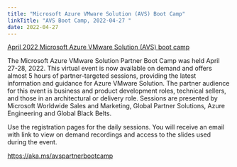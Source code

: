 ```yaml
---
title: "Microsoft Azure VMware Solution (AVS) Boot Camp"
linkTitle: "AVS Boot Camp, 2022-04-27 "
date: 2022-04-27
---
```


[April 2022 Microsoft Azure VMware Solution (AVS) boot camp](https://aka.ms/avspartnerbootcamp)

The Microsoft Azure VMware Solution Partner Boot Camp was held April
27-28, 2022. This virtual event is now available on demand and offers almost 5
hours of partner-targeted sessions, providing the latest information and
guidance for Azure VMware Solution. The partner audience for this event is
business and product development roles, technical sellers, and those in an
architectural or delivery role. Sessions are presented by Microsoft Worldwide
Sales and Marketing, Global Partner Solutions, Azure Engineering and Global
Black Belts.

Use the registration pages for the daily sessions. You will receive an email
with link to view on demand recordings and access to the slides used during the
event.

https://aka.ms/avspartnerbootcamp
